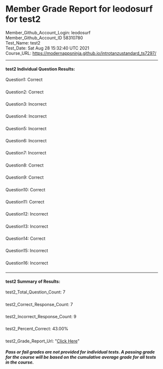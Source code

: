 # Member Grade Report for leodosurf for test2  
   
Member_Github_Account_Login: leodosurf  
Member_Github_Account_ID 58310780  
Test_Name: test2  
Test_Date: Sat Aug 28 15:32:40 UTC 2021  
Course_URL: https://modernappsninja.github.io/introtanzustandard_ts7297/  
   
---  
#### test2 Individual Question Results:  
Question1: Correct  
#####  
Question2: Correct  
#####  
Question3: Incorrect  
#####  
Question4: Incorrect  
#####  
Question5: Incorrect  
#####  
Question6: Incorrect  
#####  
Question7: Incorrect  
#####  
Question8: Correct  
#####  
Question9: Correct  
#####  
Question10: Correct  
#####  
Question11: Correct  
#####  
Question12: Incorrect  
#####  
Question13: Incorrect  
#####  
Question14: Correct  
#####  
Question15: Incorrect  
#####  
Question16: Incorrect  
#####  
---  
#### test2 Summary of Results:  
test2_Total_Question_Count: 7  
#####  
test2_Correct_Response_Count: 7  
#####  
test2_Incorrect_Response_Count: 9  
#####  
test2_Percent_Correct: 43.00%  
#####  
test2_Grade_Report_Url: "[Click Here](https://github.com/modernappsninjas/leodosurf/blob/main/static/userdata/courses/introtanzustandard_ts7297/grade_report.pr309.test2.md)"
##### Pass or fail grades are not provided for individual tests. A passing grade for the course will be based on the cumulative average grade for all tests in the course.  
